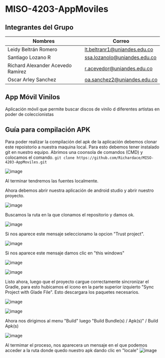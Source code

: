 # MISO-4203-AppMoviles
## Integrantes del Grupo
|  Nombres  | Correo  |  
|---|---|
| Leidy Beltrán Romero  | lt.beltranr1@uniandes.edu.co  |
| Santiago Lozano R  |  ssa.lozanolo@uniandes.edu.co |
| Richard Alexander Acevedo Ramírez   | r.acevedor@uniandes.edu.co   | 
| Oscar Arley Sanchez | oa.sanchez2@uniandes.edu.co |
## App Móvil Vinilos
Aplicación móvil que permite buscar discos de vinilo d diferentes artistas en poder de coleccionistas

## Guía para compilación APK
Para poder realizar la compilación del apk de la aplicación debemos clonar este repoistorio a nuestra maquina local. Para esto debemos tener instalado git en nuestro equipo. Abrimos una coonsola de comandos (CMD) y colocamos el comando.
`git clone https://github.com/Richardace/MISO-4203-AppMoviles.git`

![image](https://user-images.githubusercontent.com/111307672/235331821-d5b9721f-2571-4351-a9f2-13b8ded57fa3.png)

Al terminar tendremos las fuentes localmente.

Ahora debemos abrir nuestra aplicación de android studio y abrir nuestro proyecto.

![image](https://user-images.githubusercontent.com/111307672/235331906-a5eb1bba-9c47-4079-911a-6eb66a82d5b0.png)

Buscamos la ruta en la que clonamos el repositorio y damos ok.

![image](https://user-images.githubusercontent.com/111307672/235331932-653eeac6-0785-4b8b-b9c4-aac915f7ed31.png)

Si nos aparece este mensaje seleccionamo la opcion "Trust project".

![image](https://user-images.githubusercontent.com/111307672/235331989-6f63f27c-8e9c-4588-9b3f-f79f62241102.png)

Si nos aparece este mensaje damos clic en "this windows"

![image](https://user-images.githubusercontent.com/111307672/235332004-81e89ae5-8a7c-4b4d-8f00-c384b850d696.png)



![image](https://user-images.githubusercontent.com/111307672/235332415-340a3f1e-287e-4745-9e78-138a25270013.png)


Listo ahora, luego que el proyecto cargue correctamente sincronizar el Gradle, para esto hubicamos el icono en la parte superior izquierto "Sync Project with Glade File". Esto descargara los paquetes necesarios.

![image](https://user-images.githubusercontent.com/111307672/235332284-53d16c73-5a2c-4f4b-9ca7-1a9c58075d7e.png)

![image](https://user-images.githubusercontent.com/111307672/235332311-8bf055c7-9b00-45aa-8df1-7f17939c1278.png)

Ahora nos dirigimos al menu "Build" luego "Build Bundle(s) / Apk(s)" / Build Apk(s)

![image](https://user-images.githubusercontent.com/111307672/235332344-78a097cb-8fa5-41c6-aa4d-ae2f8b7ad809.png)


Al termimar el proceso, nos aparecera un mensaje en el que podemos acceder a la ruta donde quedo nuestro apk dando clic en "locale" 
![image](https://user-images.githubusercontent.com/111307672/235332475-a742d061-c0e0-4fe1-9ead-64f97f5ea1de.png)







